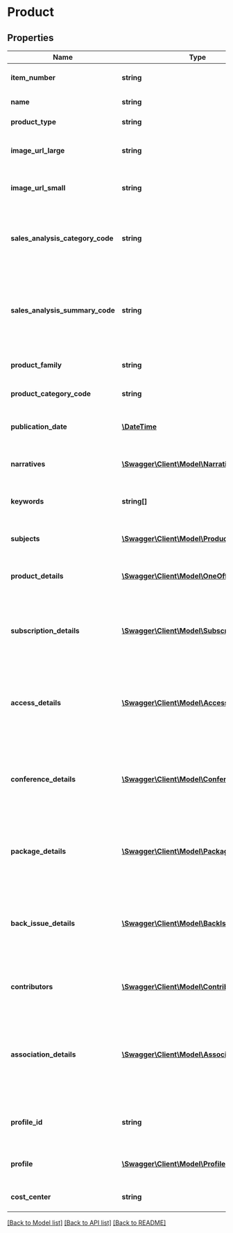 # Product

## Properties
Name | Type | Description | Notes
------------ | ------------- | ------------- | -------------
**item_number** | **string** | The item number of the product. | [optional] 
**name** | **string** | The name of the product. | [optional] 
**product_type** | **string** | The type of product. | [optional] 
**image_url_large** | **string** | The URL for the large image of the product. | [optional] 
**image_url_small** | **string** | The URL for the small image of the product. | [optional] 
**sales_analysis_category_code** | **string** | The category code assigned to the product for sales analysis. | [optional] 
**sales_analysis_summary_code** | **string** | The summary code assigned to the product&#39;s sales analysis category. | [optional] 
**product_family** | **string** | The product family of the product. | [optional] 
**product_category_code** | **string** | The product category of the product. | [optional] 
**publication_date** | [**\DateTime**](\DateTime.md) | The publication date of the product. | [optional] 
**narratives** | [**\Swagger\Client\Model\Narrative[]**](Narrative.md) | The narratives for the product. | [optional] 
**keywords** | **string[]** | The keywords related to the product. | [optional] 
**subjects** | [**\Swagger\Client\Model\ProductSubject[]**](ProductSubject.md) | The subject categories the product falls under. | [optional] 
**product_details** | [**\Swagger\Client\Model\OneOffProduct**](OneOffProduct.md) | Information specific to a one-off product. | [optional] 
**subscription_details** | [**\Swagger\Client\Model\SubscriptionProduct**](SubscriptionProduct.md) | Information specific to a subscription product. Null if the product is not a subscription. | [optional] 
**access_details** | [**\Swagger\Client\Model\AccessProduct**](AccessProduct.md) | Information specific to an access product. Null if the product is not a access product. | [optional] 
**conference_details** | [**\Swagger\Client\Model\ConferenceProduct**](ConferenceProduct.md) | Information specific to a conference product. Null if the product is not a conference product. | [optional] 
**package_details** | [**\Swagger\Client\Model\PackageProduct**](PackageProduct.md) | Information specific to a package. Null if the product is not a package. | [optional] 
**back_issue_details** | [**\Swagger\Client\Model\BackIssueProduct**](BackIssueProduct.md) | Information specific to a back issue product. Null if the product is not a back issue product. | [optional] 
**contributors** | [**\Swagger\Client\Model\Contributor[]**](Contributor.md) | Information on the Contributors for this product | [optional] 
**association_details** | [**\Swagger\Client\Model\AssociationProduct**](AssociationProduct.md) | Information specific to an association membership. Null if the product is not an association membership. | [optional] 
**profile_id** | **string** | ID for the profile associated with this product | [optional] 
**profile** | [**\Swagger\Client\Model\Profile**](Profile.md) | Profile information for this product | [optional] 
**cost_center** | **string** | The Cost Center of the Product | [optional] 

[[Back to Model list]](../README.md#documentation-for-models) [[Back to API list]](../README.md#documentation-for-api-endpoints) [[Back to README]](../README.md)


